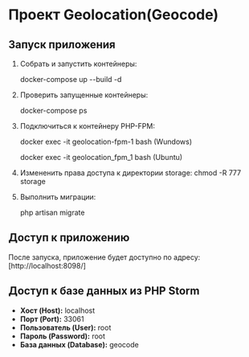 # Проект Geolocation(Geocode)

## Запуск приложения

1. Собрать и запустить контейнеры:
 
   docker-compose up --build -d

   
2. Проверить запущенные контейнеры:

	docker-compose ps


3. Подключиться к контейнеру PHP-FPM:

   docker exec -it geolocation-fpm-1 bash (Wundows)
   
   docker exec -it geolocation_fpm_1 bash (Ubuntu)
   
   
4. Измененить права доступа к директории storage:
   chmod -R 777 storage   

5. Выполнить миграции:

   php artisan migrate

## Доступ к приложению

После запуска, приложение будет доступно по адресу: [http://localhost:8098/]

## Доступ к базе данных из PHP Storm

- **Хост (Host):** localhost
- **Порт (Port):** 33061
- **Пользователь (User):** root
- **Пароль (Password):** root
- **База данных (Database):** geocode

